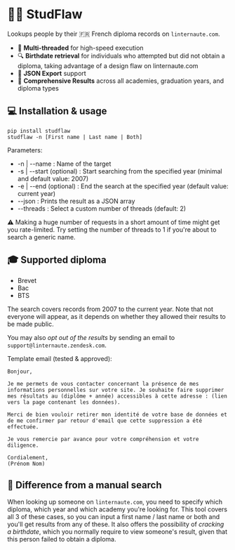 # 🧑‍🎓 StudFlaw

Lookups people by their 🇫🇷 French diploma records on `linternaute.com`.

- 🚀 **Multi-threaded** for high-speed execution
- 🔍 **Birthdate retrieval** for individuals who attempted but did not obtain a diploma, taking advantage of a design flaw on linternaute.com
- 📁 **JSON Export** support
- 📜 **Comprehensive Results** across all academies, graduation years, and diploma types

## 💻 Installation & usage
```
pip install studflaw
studflaw -n [First name | Last name | Both]
```
Parameters:
- -n | --name : Name of the target
- -s | --start (optional) : Start searching from the specified year (minimal and default value: 2007)
- -e | --end (optional) : End the search at the specified year (default value: current year)
- --json : Prints the result as a JSON array
- --threads : Select a custom number of threads (default: 2)

⚠️ Making a huge number of requests in a short amount of time might get you rate-limited.
Try setting the number of threads to 1 if you're about to search a generic name.

## 🎓 Supported diploma
- Brevet
- Bac
- BTS

The search covers records from 2007 to the current year. 
Note that not everyone will appear, as it depends on whether they allowed their results to be made public.

You may also *opt out of the results* by sending an email to `support@linternaute.zendesk.com`.

Template email (tested & approved):
```
Bonjour,

Je me permets de vous contacter concernant la présence de mes informations personnelles sur votre site. Je souhaite faire supprimer mes résultats au (diplôme + année) accessibles à cette adresse : (lien vers la page contenant les données).

Merci de bien vouloir retirer mon identité de votre base de données et de me confirmer par retour d'email que cette suppression a été effectuée.

Je vous remercie par avance pour votre compréhension et votre diligence.

Cordialement,
(Prénom Nom)
```

## 🔎 Difference from a manual search
When looking up someone on `linternaute.com`, you need to specify which diploma, which year and which academy you're looking for.
This tool covers all 3 of these cases, so you can input a first name / last name or both and you'll get results from any of these.
It also offers the possibility of *cracking a birthdate*, which you normally require to view someone's result, given that this person failed to obtain a diploma.
